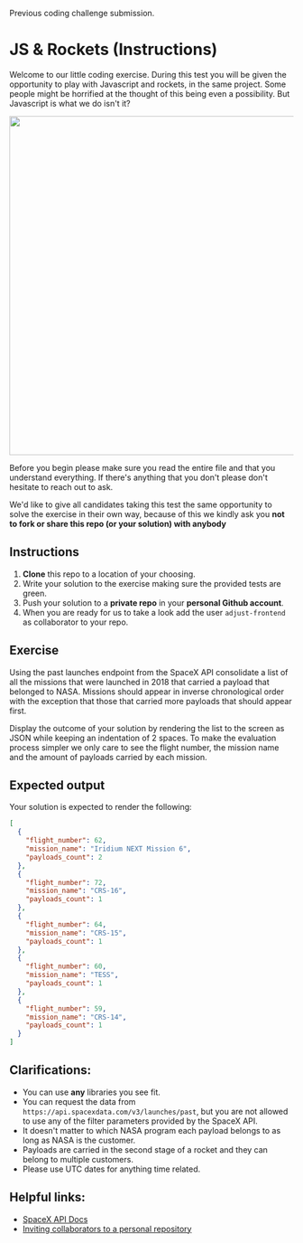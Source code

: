 Previous coding challenge submission. 

# JS & Rockets (Instructions)

Welcome to our little coding exercise. During this test you will be given the opportunity to play with Javascript and rockets, in the same project. Some people might be horrified at the thought of this being even a possibility. But Javascript is what we do isn't it?

<img src="https://i.imgur.com/ekyJNd9.jpg" width="600">

Before you begin please make sure you read the entire file and that you understand everything. If there's anything that you don't please don't hesitate to reach out to ask.

We'd like to give all candidates taking this test the same opportunity to solve the exercise in their own way, because of this we kindly ask you **not to fork or share this repo (or your solution) with anybody**


## Instructions

1. **Clone** this repo to a location of your choosing.
2. Write your solution to the exercise making sure the provided tests are green.
3. Push your solution to a **private repo** in your **personal Github account**.
4. When you are ready for us to take a look add the user `adjust-frontend` as collaborator to your repo.


## Exercise

Using the past launches endpoint from the SpaceX API consolidate a list of all the missions that were launched in 2018 that carried a payload that belonged to NASA. Missions should appear in inverse chronological order with the exception that those that carried more payloads that should appear first.

Display the outcome of your solution by rendering the list to the screen as JSON while keeping an indentation of 2 spaces. To make the evaluation process simpler we only care to see the flight number, the mission name and the amount of payloads carried by each mission.


## Expected output

Your solution is expected to render the following:

```json
[
  {
    "flight_number": 62,
    "mission_name": "Iridium NEXT Mission 6",
    "payloads_count": 2
  },
  {
    "flight_number": 72,
    "mission_name": "CRS-16",
    "payloads_count": 1
  },
  {
    "flight_number": 64,
    "mission_name": "CRS-15",
    "payloads_count": 1
  },
  {
    "flight_number": 60,
    "mission_name": "TESS",
    "payloads_count": 1
  },
  {
    "flight_number": 59,
    "mission_name": "CRS-14",
    "payloads_count": 1
  }
]
```


## Clarifications:

- You can use **any** libraries you see fit.
- You can request the data from `https://api.spacexdata.com/v3/launches/past`, but you are not allowed to use any of the filter parameters provided by the SpaceX API.
- It doesn't matter to which NASA program each payload belongs to as long as NASA is the customer.
- Payloads are carried in the second stage of a rocket and they can belong to multiple customers.
- Please use UTC dates for anything time related.


## Helpful links:

- [SpaceX API Docs][spacex-api]
- [Inviting collaborators to a personal repository][github-collaborators]


[spacex-api]: https://docs.spacexdata.com/?version=latest#fce450d6-e064-499a-b88d-34cc22991bcc
[github-collaborators]: https://help.github.com/en/articles/inviting-collaborators-to-a-personal-repository

